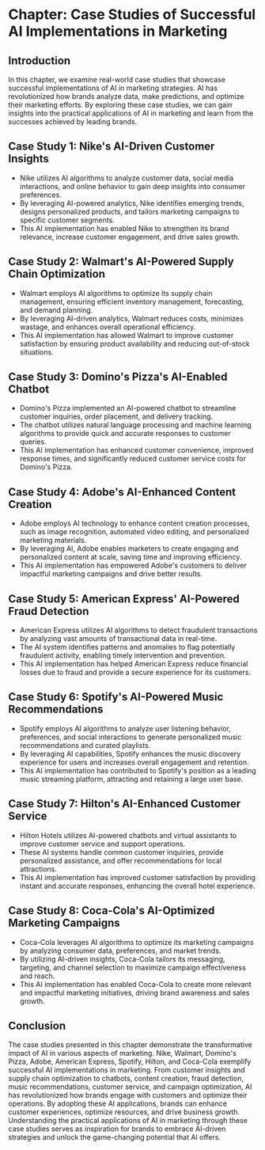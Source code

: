 Chapter: Case Studies of Successful AI Implementations in Marketing
===================================================================

Introduction
------------

In this chapter, we examine real-world case studies that showcase successful implementations of AI in marketing strategies. AI has revolutionized how brands analyze data, make predictions, and optimize their marketing efforts. By exploring these case studies, we can gain insights into the practical applications of AI in marketing and learn from the successes achieved by leading brands.

Case Study 1: Nike's AI-Driven Customer Insights
------------------------------------------------

* Nike utilizes AI algorithms to analyze customer data, social media interactions, and online behavior to gain deep insights into consumer preferences.
* By leveraging AI-powered analytics, Nike identifies emerging trends, designs personalized products, and tailors marketing campaigns to specific customer segments.
* This AI implementation has enabled Nike to strengthen its brand relevance, increase customer engagement, and drive sales growth.

Case Study 2: Walmart's AI-Powered Supply Chain Optimization
------------------------------------------------------------

* Walmart employs AI algorithms to optimize its supply chain management, ensuring efficient inventory management, forecasting, and demand planning.
* By leveraging AI-driven analytics, Walmart reduces costs, minimizes wastage, and enhances overall operational efficiency.
* This AI implementation has allowed Walmart to improve customer satisfaction by ensuring product availability and reducing out-of-stock situations.

Case Study 3: Domino's Pizza's AI-Enabled Chatbot
-------------------------------------------------

* Domino's Pizza implemented an AI-powered chatbot to streamline customer inquiries, order placement, and delivery tracking.
* The chatbot utilizes natural language processing and machine learning algorithms to provide quick and accurate responses to customer queries.
* This AI implementation has enhanced customer convenience, improved response times, and significantly reduced customer service costs for Domino's Pizza.

Case Study 4: Adobe's AI-Enhanced Content Creation
--------------------------------------------------

* Adobe employs AI technology to enhance content creation processes, such as image recognition, automated video editing, and personalized marketing materials.
* By leveraging AI, Adobe enables marketers to create engaging and personalized content at scale, saving time and improving efficiency.
* This AI implementation has empowered Adobe's customers to deliver impactful marketing campaigns and drive better results.

Case Study 5: American Express' AI-Powered Fraud Detection
----------------------------------------------------------

* American Express utilizes AI algorithms to detect fraudulent transactions by analyzing vast amounts of transactional data in real-time.
* The AI system identifies patterns and anomalies to flag potentially fraudulent activity, enabling timely intervention and prevention.
* This AI implementation has helped American Express reduce financial losses due to fraud and provide a secure experience for its customers.

Case Study 6: Spotify's AI-Powered Music Recommendations
--------------------------------------------------------

* Spotify employs AI algorithms to analyze user listening behavior, preferences, and social interactions to generate personalized music recommendations and curated playlists.
* By leveraging AI capabilities, Spotify enhances the music discovery experience for users and increases overall engagement and retention.
* This AI implementation has contributed to Spotify's position as a leading music streaming platform, attracting and retaining a large user base.

Case Study 7: Hilton's AI-Enhanced Customer Service
---------------------------------------------------

* Hilton Hotels utilizes AI-powered chatbots and virtual assistants to improve customer service and support operations.
* These AI systems handle common customer inquiries, provide personalized assistance, and offer recommendations for local attractions.
* This AI implementation has improved customer satisfaction by providing instant and accurate responses, enhancing the overall hotel experience.

Case Study 8: Coca-Cola's AI-Optimized Marketing Campaigns
----------------------------------------------------------

* Coca-Cola leverages AI algorithms to optimize its marketing campaigns by analyzing consumer data, preferences, and market trends.
* By utilizing AI-driven insights, Coca-Cola tailors its messaging, targeting, and channel selection to maximize campaign effectiveness and reach.
* This AI implementation has enabled Coca-Cola to create more relevant and impactful marketing initiatives, driving brand awareness and sales growth.

Conclusion
----------

The case studies presented in this chapter demonstrate the transformative impact of AI in various aspects of marketing. Nike, Walmart, Domino's Pizza, Adobe, American Express, Spotify, Hilton, and Coca-Cola exemplify successful AI implementations in marketing. From customer insights and supply chain optimization to chatbots, content creation, fraud detection, music recommendations, customer service, and campaign optimization, AI has revolutionized how brands engage with customers and optimize their operations. By adopting these AI applications, brands can enhance customer experiences, optimize resources, and drive business growth. Understanding the practical applications of AI in marketing through these case studies serves as inspiration for brands to embrace AI-driven strategies and unlock the game-changing potential that AI offers.
